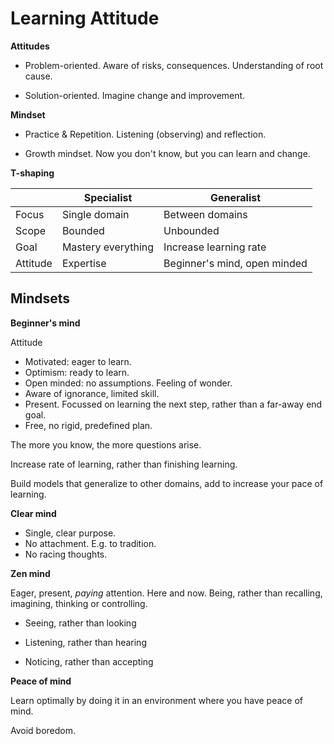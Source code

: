 # Learning Attitude



**Attitudes**

- Problem-oriented. Aware of risks, consequences. Understanding of root cause.

- Solution-oriented. Imagine change and improvement.



**Mindset**

- Practice & Repetition. Listening (observing) and reflection.

- Growth mindset. Now you don't know, but you can learn and change.



**T-shaping**

|          | Specialist         | Generalist                   |
| -------- | ------------------ | ---------------------------- |
| Focus    | Single domain      | Between domains              |
| Scope    | Bounded            | Unbounded                    |
| Goal     | Mastery everything | Increase learning rate       |
| Attitude | Expertise          | Beginner's mind, open minded |



## Mindsets

**Beginner's mind**

Attitude

- Motivated: eager to learn.
- Optimism: ready to learn.
- Open minded: no assumptions. Feeling of wonder.
- Aware of ignorance, limited skill.
- Present. Focussed on learning the next step, rather than a far-away end goal.
- Free, no rigid, predefined plan.

The more you know, the more questions arise.

Increase rate of learning, rather than finishing learning.

Build models that generalize to other domains, add to increase your pace of learning.

**Clear mind**

- Single, clear purpose.
- No attachment. E.g. to tradition.
- No racing thoughts.

**Zen mind**

Eager, present, *paying* attention. Here and now. Being, rather than recalling, imagining, thinking or controlling.

- Seeing, rather than looking

- Listening, rather than hearing

- Noticing, rather than accepting



**Peace of mind**

Learn optimally by doing it in an environment where you have peace of mind.

Avoid boredom.